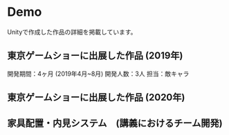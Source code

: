 # Demo
Unityで作成した作品の詳細を掲載しています。

## 東京ゲームショーに出展した作品 (2019年)
開発期間：4ヶ月 (2019年4月~8月)
開発人数：3人
担当：敵キャラ

## 東京ゲームショーに出展した作品 (2020年)

## 家具配置・内見システム　(講義におけるチーム開発)
